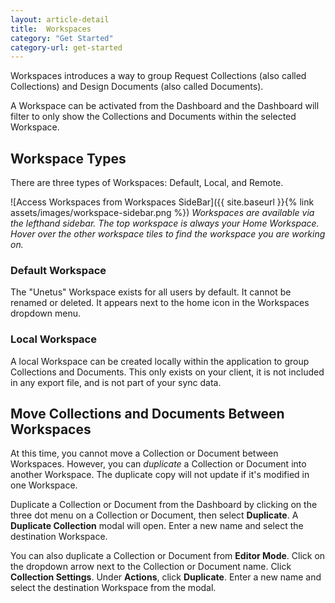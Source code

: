 ```yaml
---
layout: article-detail
title:  Workspaces
category: "Get Started"
category-url: get-started
---
```


Workspaces introduces a way to group Request Collections (also called Collections) and Design Documents (also called Documents).

A Workspace can be activated from the Dashboard and the Dashboard will filter to only show the Collections and Documents within the selected Workspace.

## Workspace Types

There are three types of Workspaces: Default, Local, and Remote.

![Access Workspaces from Workspaces SideBar]({{ site.baseurl }}{% link assets/images/workspace-sidebar.png %})
_Workspaces are available via the lefthand sidebar. The top workspace is always your Home Workspace.  Hover over the other workspace tiles to find the workspace you are working on._

### Default Workspace

The "Unetus" Workspace exists for all users by default. It cannot be renamed or deleted. It appears next to the home icon in the Workspaces dropdown menu.

### Local Workspace

A local Workspace can be created locally within the application to group Collections and Documents. This only exists on your client, it is not included in any export file, and is not part of your sync data.

## Move Collections and Documents Between Workspaces

At this time, you cannot move a Collection or Document between Workspaces. However, you can _duplicate_ a Collection or Document into another Workspace. The duplicate copy will not update if it's modified in one Workspace.

Duplicate a Collection or Document from the Dashboard by clicking on the three dot menu on a Collection or Document, then select **Duplicate**. A **Duplicate Collection** modal will open. Enter a new name and select the destination Workspace.

You can also duplicate a Collection or Document from **Editor Mode**. Click on the dropdown arrow next to the Collection or Document name. Click **Collection Settings**. Under **Actions**, click **Duplicate**. Enter a new name and select the destination Workspace from the modal.
